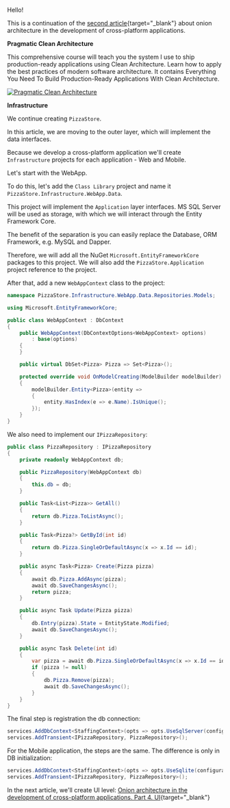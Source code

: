 Hello!

This is a continuation of the [second article](./articles/Onion-architecture-in-the-development-of-cross-platform-applications.-Part-2.-Domain-and-Application){target="_blank"} about onion architecture in the development of cross-platform applications.

**Pragmatic Clean Architecture**

This comprehensive course will teach you the system I use to ship production-ready applications using Clean Architecture. Learn how to apply the best practices of modern software architecture. It contains Everything You Need To Build Production-Ready Applications With Clean Architecture.

[![Pragmatic Clean Architecture](https://ik.imagekit.io/VladislavAntonyuk/vladislavantonyuk/misc/pca_cover_1.png)](https://www.courses.milanjovanovic.tech/a/aff_q2snzxhl/external?affcode=1486372_ffmooc4t)

**Infrastructure**

We continue creating `PizzaStore`.

In this article, we are moving to the outer layer, which will implement the data interfaces. 

Because we develop a cross-platform application we'll create `Infrastructure` projects for each application - Web and Mobile.

Let's start with the WebApp.

To do this, let's add the `Class Library` project and name it `PizzaStore.Infrastructure.WebApp.Data`.

This project will implement the `Application` layer interfaces. MS SQL Server will be used as storage, with which we will interact through the Entity Framework Core. 

The benefit of the separation is you can easily replace the Database, ORM Framework, e.g. MySQL and Dapper.

Therefore, we will add all the NuGet `Microsoft.EntityFrameworkCore` packages to this project. We will also add the `PizzaStore.Application` project reference to the project.

After that, add a new `WebAppContext` class to the project:
```csharp
namespace PizzaStore.Infrastructure.WebApp.Data.Repositories.Models;

using Microsoft.EntityFrameworkCore;

public class WebAppContext : DbContext
{
	public WebAppContext(DbContextOptions<WebAppContext> options)
		: base(options)
	{
	}

	public virtual DbSet<Pizza> Pizza => Set<Pizza>();

	protected override void OnModelCreating(ModelBuilder modelBuilder)
	{
		modelBuilder.Entity<Pizza>(entity =>
		{
			entity.HasIndex(e => e.Name).IsUnique();
		});
	}
}
```

We also need to implement our `IPizzaRepository`:

```csharp
public class PizzaRepository : IPizzaRepository
{
	private readonly WebAppContext db;

	public PizzaRepository(WebAppContext db)
	{
		this.db = db;
	}

	public Task<List<Pizza>> GetAll()
	{
		return db.Pizza.ToListAsync();
	}

	public Task<Pizza?> GetById(int id)
	{
		return db.Pizza.SingleOrDefaultAsync(x => x.Id == id);
	}

	public async Task<Pizza> Create(Pizza pizza)
	{
		await db.Pizza.AddAsync(pizza);
		await db.SaveChangesAsync();
		return pizza;
	}

	public async Task Update(Pizza pizza)
	{
		db.Entry(pizza).State = EntityState.Modified;
		await db.SaveChangesAsync();
	}

	public async Task Delete(int id)
	{
		var pizza = await db.Pizza.SingleOrDefaultAsync(x => x.Id == id);
		if (pizza != null)
		{
			db.Pizza.Remove(pizza);
			await db.SaveChangesAsync();
		}
	}
}
```

The final step is registration the db connection:
```csharp
services.AddDbContext<StaffingContext>(opts => opts.UseSqlServer(configuration.GetConnectionString("MSSQLConnection")));
services.AddTransient<IPizzaRepository, PizzaRepository>();
```

For the Mobile application, the steps are the same. The difference is only in DB initialization:
```csharp
services.AddDbContext<StaffingContext>(opts => opts.UseSqlite(configuration.GetConnectionString("SqliteConnection")));
services.AddTransient<IPizzaRepository, PizzaRepository>();
```

In the next article, we'll create UI level: [Onion architecture in the development of cross-platform applications. Part 4. UI](./articles/Onion-architecture-in-the-development-of-cross-platform-applications.-Part-4.-UI){target="_blank"}